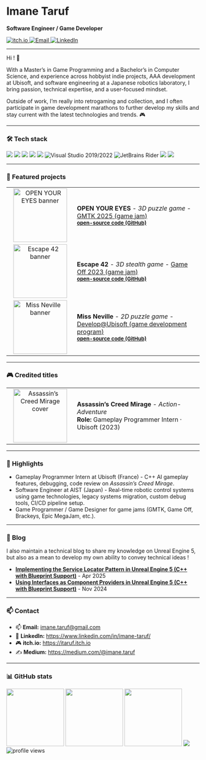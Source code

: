 # Imane Taruf
**Software Engineer / Game Developer**

<p>
  <a href="https://itaruf.itch.io">
    <img src="https://img.shields.io/badge/itch.io-Play%20my%20games-FA5C5C?logo=itch.io&logoColor=white" alt="itch.io" />
  </a>
  <a href="mailto:imane.taruf@gmail.com">
    <img src="https://img.shields.io/badge/Email-contact-blue" alt="Email" />
  </a>
  <a href="https://www.linkedin.com/in/imane-taruf/">
    <img src="https://img.shields.io/badge/LinkedIn-Connect-0A66C2?logo=linkedin" alt="LinkedIn" />
  </a>
</p>

---

<p>
  Hi ! 👋
</p>
<p>
  With a Master’s in Game Programming and a Bachelor’s in Computer Science, and experience across hobbyist indie projects, AAA development at Ubisoft, and software engineering at a Japanese robotics laboratory, I bring passion, technical expertise, and a user-focused mindset. 
</p>
<p>Outside of work, I’m really into retrogaming and collection, and I often participate in game development marathons to further develop my skills and stay current with the latest technologies and trends. 🎮
</p>

---

### 🛠️ Tech stack

<p>
  <img src="https://img.shields.io/badge/C++-00599C?logo=c%2B%2B&logoColor=white" />
  <img src="https://img.shields.io/badge/.NET-512BD4?logo=dotnet&logoColor=white" />
  <img src="https://img.shields.io/badge/Python-3776AB?logo=python&logoColor=white" />
  <img src="https://img.shields.io/badge/Unreal%20Engine%205-0E1128?logo=unrealengine" />
  <img src="https://img.shields.io/badge/Unity-222222?logo=unity" />
  <img src="https://img.shields.io/badge/Visual%20Studio%202019%2F2022-5C2D91?logo=visualstudio&logoColor=white" alt="Visual Studio 2019/2022" />
  <img src="https://img.shields.io/badge/JetBrains%20Rider-000000?logo=rider&logoColor=white" alt="JetBrains Rider" />
  <img src="https://img.shields.io/badge/Git-F05032?logo=git&logoColor=white" />
  <img src="https://img.shields.io/badge/Perforce-404040?logo=perforce&logoColor=white" />
</p>

---

### 🚀 Featured projects

<table>
  <tr>
    <td align="center" width="160" valign="top">
      <a href="https://itaruf.itch.io/openyoureyes" target="_blank">
        <img src="https://camo.githubusercontent.com/10e7f64bab734fc7afa041efa1483afe9fdfd5f2ed3e8c976a91a1100302230b/68747470733a2f2f6d65646961302e67697068792e636f6d2f6d656469612f76312e59326c6b505463354d4749334e6a4578646a4e355a4868736432316e627a64744d44466d4d486c6a646a6478623255344f47526e65546c3564475668597a51776557733259535a6c634431324d563970626e526c636d35686246396e61575a66596e6c666157516d593351395a772f7338756c545a44344b55686b6230454659742f67697068792e676966" 
             width="140" alt="OPEN YOUR EYES banner">
      </a>
    </td>
    <td valign="middle">
      <b>OPEN YOUR EYES</b> - <i>3D puzzle game</i> - 
      <a href="https://itch.io/jam/gmtk-2025" target="_blank">GMTK 2025 (game jam)</a><br>
      <sub><a href="https://github.com/itaruf/GMTK2025" target="_blank"><b>open-source code (GitHub)</b></a></sub>
    </td>
  </tr>

  <tr>
    <td align="center" width="160" valign="top">
      <a href="https://itaruf.itch.io/escape-42" target="_blank">
        <img src="https://camo.githubusercontent.com/5b5c6c367d45a0a642847b67d095456308a5dd73a7f00b215af40a28ee4cecea/68747470733a2f2f6d656469612e67697068792e636f6d2f6d656469612f76312e59326c6b505463354d4749334e6a45785a6a56325933426f6447357a6158646a63575a69656a45785a444d314d6e557762476c72647a526c635746364e5770324f5468735a535a6c634431324d563970626e526c636d35686246396e61575a66596e6c666157516d593351395a772f6348654c45455a6b324e317763797843596d2f67697068792d646f776e73697a65642d6c617267652e676966" 
             width="140" alt="Escape 42 banner">
      </a>
    </td>
    <td valign="middle">
      <b>Escape 42</b> - <i>3D stealth game</i> - 
      <a href="https://itch.io/jam/game-off-2023" target="_blank">Game Off 2023 (game jam)</a><br>
      <sub><a href="https://github.com/itaruf/GameOff2023" target="_blank"><b>open-source code (GitHub)</b></a></sub>
    </td>
  </tr>

  <tr>
    <td align="center" width="160" valign="top">
      <a href="https://itaruf.itch.io/miss-neville" target="_blank">
        <img src="https://camo.githubusercontent.com/f10da7ab45773890ac7a3a0b68f805f7012b1670bd25554e722a28d811147623/68747470733a2f2f6d656469612e67697068792e636f6d2f6d656469612f76312e59326c6b505463354d4749334e6a45784d6d687165586f7863486777596d56305a6e5a794f444273636e41354e6d64334d574a6c4d335133656d5a744e3270684d48567465435a6c634431324d563970626e526c636d35686246396e61575a66596e6c666157516d593351395a772f463251764a4437665661713578394135376f2f67697068792e676966" 
             width="140" alt="Miss Neville banner">
      </a>
    </td>
    <td valign="middle">
      <b>Miss Neville</b> - <i>2D puzzle game</i> - 
      <a href="https://www.ubisoft.com/fr-fr/company/careers/interns-graduates/develop-at-ubisoft" target="_blank">Develop@Ubisoft (game development program)</a><br>
      <sub><a href="https://github.com/itaruf/MissNeville" target="_blank"><b>open-source code (GitHub)</b></a></sub>
    </td>
  </tr>
</table>


---

### 🎮 Credited titles

<table>
  <tr>
    <td align="center" width="160" valign="top">
      <img src="https://github.com/user-attachments/assets/88f5095a-b50b-4827-bfa7-bf5fce7ece75" width="140" alt="Assassin’s Creed Mirage cover">
    </td>
    <td valign="middle">
      <b>Assassin’s Creed Mirage</b> - <i>Action-Adventure</i><br>
      <b>Role:</b> Gameplay Programmer Intern · Ubisoft (2023)<br>
    </td>
  </tr>
</table>

---

### 🌟 Highlights

- Gameplay Programmer Intern at Ubisoft (France) - C++ AI gameplay features, debugging, code review on *Assassin’s Creed Mirage*.  
- Software Engineer at AIST (Japan) - Real-time robotic control systems using game technologies, legacy systems migration, custom debug tools, CI/CD pipeline setup.  
- Game Programmer / Game Designer for game jams (GMTK, Game Off, Brackeys, Epic MegaJam, etc.).

---

### 📝 Blog

<div>
    <p> I also maintain a technical blog to share my knowledge on Unreal Engine 5, but also as a mean to develop my own ability to convey technical ideas !
    </p>
</div>

- [**Implementing the Service Locator Pattern in Unreal Engine 5 (C++ with Blueprint Support)**](https://medium.com/@imane.taruf/implementing-the-service-locator-pattern-in-unreal-engine-5-c-with-blueprint-support-2c4efc19c565) - Apr 2025  
- [**Using Interfaces as Component Providers in Unreal Engine 5 (C++ with Blueprint Support)**](https://medium.com/@imane.taruf/using-interfaces-as-component-providers-in-unreal-engine-5-c-with-blueprint-support-52a133bd50e1) - Nov 2024  

---
### 📫 Contact

- 📫 **Email:** imane.taruf@gmail.com
- 💼 **LinkedIn:** https://www.linkedin.com/in/imane-taruf/  
- 🎮 **itch.io:** https://itaruf.itch.io
- ✍️ **Medium:** https://medium.com/@imane.taruf

---

### 📊 GitHub stats
  
<img src="https://github-readme-stats.vercel.app/api/top-langs/?username=itaruf&layout=compact&theme=transparent" height="150" />
<img src="https://github-readme-stats.vercel.app/api?username=itaruf&show_icons=true&hide_title=true&theme=transparent&cache_seconds=86400" height="150" />
<img src="https://streak-stats.demolab.com?user=itaruf&theme=transparent&hide_longest_streak=true" height="150" />
<img src="https://github-profile-trophy.vercel.app/?username=itaruf&theme=flat&no-frame=true&margin-w=10&row=1" />
<img src="https://komarev.com/ghpvc/?username=itaruf&style=flat-square" alt="profile views" />
